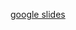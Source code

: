[google slides](https://docs.google.com/presentation/d/1ftRzshypiOaMYeU7VCx0uEfs082BXBtI0VO2wYfya_M/edit#slide=id.g23135e95fbf_0_107)